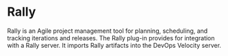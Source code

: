 
# Rally

Rally is an Agile project management tool for planning, scheduling, and tracking iterations and releases. The Rally plug-in provides for integration with a Rally server. It imports Rally artifacts into the DevOps Velocity server.
